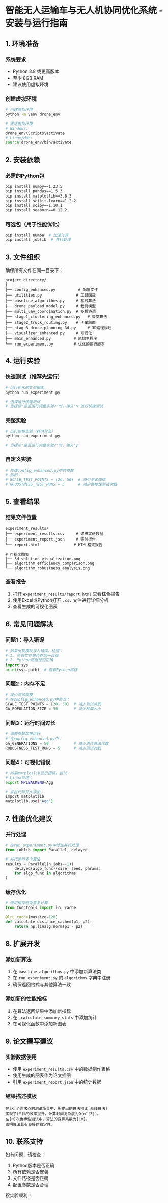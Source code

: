 # 智能无人运输车与无人机协同优化系统 - 安装与运行指南

## 1. 环境准备

### 系统要求
- Python 3.8 或更高版本
- 至少 8GB RAM
- 建议使用虚拟环境

### 创建虚拟环境
```bash
# 创建虚拟环境
python -m venv drone_env

# 激活虚拟环境
# Windows:
drone_env\Scripts\activate
# Linux/Mac:
source drone_env/bin/activate
```

## 2. 安装依赖

### 必需的Python包
```bash
pip install numpy==1.23.5
pip install pandas==1.5.3
pip install matplotlib==3.6.3
pip install scikit-learn==1.2.2
pip install scipy==1.10.1
pip install seaborn==0.12.2
```

### 可选包（用于性能优化）
```bash
pip install numba  # 加速计算
pip install joblib  # 并行处理
```

## 3. 文件组织

确保所有文件在同一目录下：
```
project_directory/
│
├── config_enhanced.py          # 配置文件
├── utilities.py               # 工具函数
├── baseline_algorithms.py     # 基线算法
├── drone_payload_model.py     # 载荷模型
├── multi_uav_coordination.py  # 多机协调
├── stage1_clustering_enhanced.py   # 聚类算法
├── stage2_truck_routing.py    # 卡车路由
├── stage3_drone_planning_3d.py     # 3D路径规划
├── visualizer_enhanced.py     # 可视化
├── main_enhanced.py          # 原始主程序
└── run_experiment.py         # 优化的运行脚本
```

## 4. 运行实验

### 快速测试（推荐先运行）
```python
# 运行优化的实验脚本
python run_experiment.py

# 选择运行快速测试
# 当提示"是否运行完整实验?"时，输入'n'进行快速测试
```

### 完整实验
```python
# 运行完整实验（耗时较长）
python run_experiment.py

# 当提示"是否运行完整实验?"时，输入'y'
```

### 自定义实验
```python
# 修改config_enhanced.py中的参数
# 例如：
# SCALE_TEST_POINTS = [20, 50]  # 减少测试规模
# ROBUSTNESS_TEST_RUNS = 5      # 减少鲁棒性测试次数
```

## 5. 查看结果

### 结果文件位置
```
experiment_results/
├── experiment_results.csv     # 详细实验数据
├── experiment_report.json     # 实验报告
└── report.html               # HTML格式报告

# 可视化图表
├── 3d_solution_visualization.png
├── algorithm_efficiency_comparison.png
└── algorithm_robustness_analysis.png
```

### 查看报告
1. 打开 `experiment_results/report.html` 查看综合报告
2. 使用Excel或Python打开 `.csv` 文件进行详细分析
3. 查看生成的可视化图表

## 6. 常见问题解决

### 问题1：导入错误
```python
# 如果出现模块导入错误，检查：
# 1. 所有文件是否在同一目录
# 2. Python路径是否正确
import sys
print(sys.path)  # 查看Python路径
```

### 问题2：内存不足
```python
# 减少测试规模
# 在config_enhanced.py中修改：
SCALE_TEST_POINTS = [20, 50]  # 减少测试点数
GA_POPULATION_SIZE = 50       # 减少种群大小
```

### 问题3：运行时间过长
```python
# 调整参数加快运行
# 在config_enhanced.py中：
GA_GENERATIONS = 50           # 减少遗传算法代数
ROBUSTNESS_TEST_RUNS = 5      # 减少测试次数
```

### 问题4：可视化错误
```bash
# 如果matplotlib显示错误，尝试：
# Linux系统：
export MPLBACKEND=Agg

# 或在代码开头添加：
import matplotlib
matplotlib.use('Agg')
```

## 7. 性能优化建议

### 并行处理
```python
# 在run_experiment.py中添加并行处理
from joblib import Parallel, delayed

# 并行运行多个算法
results = Parallel(n_jobs=-1)(
    delayed(algo_func)(size, seed, params) 
    for algo_func in algorithms
)
```

### 缓存优化
```python
# 使用缓存避免重复计算
from functools import lru_cache

@lru_cache(maxsize=128)
def calculate_distance_cached(p1, p2):
    return np.linalg.norm(p1 - p2)
```

## 8. 扩展开发

### 添加新算法
1. 在 `baseline_algorithms.py` 中添加新算法类
2. 在 `run_experiment.py` 的 `algorithms` 字典中注册
3. 确保返回格式与其他算法一致

### 添加新的性能指标
1. 在算法返回结果中添加新指标
2. 在 `_calculate_summary_stats` 中添加统计
3. 在可视化函数中添加新图表

## 9. 论文撰写建议

### 实验数据使用
- 使用 `experiment_results.csv` 中的数据制作表格
- 使用生成的图表作为论文插图
- 引用 `experiment_report.json` 中的统计数据

### 结果描述模板
```
在[X]个需求点的测试场景中，所提出的算法相比[基线算法]
实现了[Y]%的效率提升，计算时间复杂度为O(n^[Z])。
在[N]次鲁棒性测试中，算法的变异系数为[CV]，
表明算法具有良好的稳定性。
```

## 10. 联系支持

如有问题，请检查：
1. Python版本是否正确
2. 所有依赖是否安装
3. 文件路径是否正确
4. 配置参数是否合理

祝实验顺利！